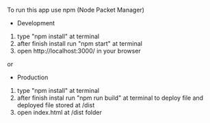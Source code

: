 To run this app use npm (Node Packet Manager)

* Development
1. type "npm install" at terminal
2. after finish install run "npm start" at terminal
3. open http://localhost:3000/ in your browser

or

* Production
1. type "npm install" at terminal
1. after finish instal run  "npm run build" at terminal to deploy file and deployed file stored at /dist
2. open index.html at /dist folder
